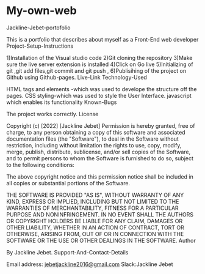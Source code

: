 # My-own-web
Jackline-Jebet-portofolio

This is a portfolio that describes about myself as a Front-End web developer
Project-Setup-Instructions

1)Installation of the Visual studio code 2)Git cloning the repository 3)Make sure the live server extension is installed 4)Click on Go live 5)Initializing of git ,git add files,git commit and git push , 6)Publisihing of the project on Github using Github-pages.
Live-Link
Technology-Used

HTML tags and elements -which was used to develope the structure off the pages. CSS styling-which was used to style the User Interface. javascript which enables its functionality
Known-Bugs

The project works correctly.
License

Copyright (c) [2022] [Jackline Jebet] Permission is hereby granted, free of charge, to any person obtaining a copy of this software and associated documentation files (the "Software"), to deal in the Software without restriction, including without limitation the rights to use, copy, modify, merge, publish, distribute, sublicense, and/or sell copies of the Software, and to permit persons to whom the Software is furnished to do so, subject to the following conditions:

The above copyright notice and this permission notice shall be included in all copies or substantial portions of the Software.

THE SOFTWARE IS PROVIDED "AS IS", WITHOUT WARRANTY OF ANY KIND, EXPRESS OR IMPLIED, INCLUDING BUT NOT LIMITED TO THE WARRANTIES OF MERCHANTABILITY, FITNESS FOR A PARTICULAR PURPOSE AND NONINFRINGEMENT. IN NO EVENT SHALL THE AUTHORS OR COPYRIGHT HOLDERS BE LIABLE FOR ANY CLAIM, DAMAGES OR OTHER LIABILITY, WHETHER IN AN ACTION OF CONTRACT, TORT OR OTHERWISE, ARISING FROM, OUT OF OR IN CONNECTION WITH THE SOFTWARE OR THE USE OR OTHER DEALINGS IN THE SOFTWARE.
Author

By Jackline Jebet.
Support-And-Contact-Details

Email address: jebetjackline2016@gmail.com Slack:Jackline Jebet
